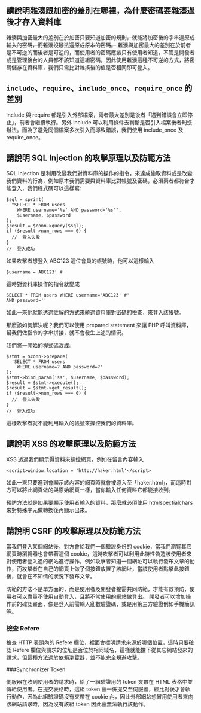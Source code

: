 ## 請說明雜湊跟加密的差別在哪裡，為什麼密碼要雜湊過後才存入資料庫

<s>雜湊與加密最大的差別在於加密只要知道加密的規則，就能將加密後的字串還原成輸入的密碼，而雜湊沒辦法還原成原本的密碼。</s>
雜湊與加密最大的差別在於前者是不可逆的而後者是可逆的，而使用者的密碼應該只有使用者知道，不管是開發者或是管理後台的人員都不該知道這組密碼，因此使用雜湊這種不可逆的方式，將密碼儲存在資料庫，我們只需比對雜揍後的值是否相同即可登入。

## `include`、`require`、`include_once`、`require_once` 的差別

include 與 require 都是引入外部檔案，兩者最大差別是後者「遇到錯誤會立即停止」，前者會繼續執行。另外 include 可以利用條件去判斷是否引入檔案<s>後者則沒辦法</s>。而為了避免同個檔案多次引入而導致錯誤，我們使用 include\_once 及 require\_once。


## 請說明 SQL Injection 的攻擊原理以及防範方法

SQL Injection 是利用改變我們對資料庫的操作的指令，來達成偷取資料或是改變我們資料的行為，例如原本我們需要與資料庫比對帳號及密碼，必須兩者都符合才能登入，我們程式碼可以這樣寫: 

```
$sql = sprint(
  "SELECT * FROM users
    WHERE username='%s' AND password='%s'",
    $username, $password
);
$result = $conn->query($sql);
if ($result->num_rows === 0) {
  //  登入失敗
}
//  登入成功
```
如果攻擊者想登入 ABC123 這位會員的帳號時，他可以這樣輸入

```
$username = ABC123' #
```

這時對資料庫操作的指令就變成

```
SELECT * FROM users WHERE username='ABC123' #' 
AND password=''
```
如此一來他就能透過註解的方式來繞過資料庫對密碼的檢查，來登入該帳號。

那麽該如何解決呢？我們可以使用 prepared statement 來讓 PHP 呼叫資料庫，幫我們做指令的字串拼接，就不會發生上述的情況。

我們將一開始的程式碼改成: 

```
$stmt = $conn->prepare(
  'SELECT * FROM users
    WHERE username=? AND password=?'
);
$stmt->bind_param('ss', $username, $password);
$result = $stmt->execute();
$result = $stmt->get_result();
if ($result->num_rows === 0) {
  //  登入失敗
}
//  登入成功
```
這樣攻擊者就不能利用輸入的帳號來操控我們的資料庫。

##  請說明 XSS 的攻擊原理以及防範方法

XSS 透過我們顯示得資料來操控網頁，例如在留言內容輸入

```
<script>window.location = 'http://haker.html'</script>
```
如此一來只要進到會顯示該內容的網頁時就會被導入至「haker.html」，而這時對方可以將此網頁做的與原始網頁一樣，當你輸入任何資料它都能接收到。

預防方法就是如果要顯示使用者輸入的資料，那麼就必須使用 htmlspectialchars 來對特殊字元做轉換後再顯示出來。

## 請說明 CSRF 的攻擊原理以及防範方法

當我們登入某個網站後，對方會給我們一個驗證身份的 cookie，當我們瀏覽其它網頁時瀏覽器也會帶著這個 cookie，這時攻擊者可以利用此特性偽造該使用者來對使用者登入過的網站進行操作，例如攻擊者知道一個網址可以執行發布文章的動作，而攻擊者在自己的網頁上做了個按鈕放置了該網址，當該使用者點擊此按鈕後，就會在不知情的狀況下發布文章。

防範的方法不是單方面的，而是使用者及開發者接需共同防範，才能有效預防，使用者可以盡量不使用自動登入，且將不常使用的網站做登出。
開發者可以增加操作前的確認畫面，像是登入前需輸入亂數驗證碼，或是用第三方驗證例如手機簡訊等。

### 檢查 Refere

檢查 HTTP 表頭內的 Refere 欄位，裡面會標明請求來源於哪個位置，這時只要確認 Refere 欄位與請求的位址是否位於相同域名，這樣就能擋下從其它網站發來的請求，但這種方法過於依賴瀏覽器，並不能完全規避攻擊。

###Synchronizer Token

伺服器在收到使用者的請求時，給了一組驗證用的 token 夾帶在 HTML 表格中並傳給使用者。在提交表格時，這組 token 會一併提交至伺服器，經比對後才會執行動作，因為此組驗證碼沒有夾帶在 cookie 內，因此外部網站想冒用使用者來向該網站請求時，因為沒有該組 token 因此會無法執行該動作。